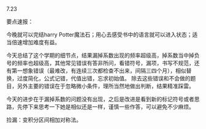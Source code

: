7.23  

要点速报：

今晚就可以完结harry Potter魔法石；用心去感受书中的语言就可以进入状态；适当倍速增加难度有益。

今天总结了这个学期的细节点，结果漏掉系数出现的频率超级高，掉系数当中掉负号的频率也超级高，其他常见错误有答非所问，看错符号，漏项，书写不规范，还有第一想象错误（最难改，有连续三次都检查不出来，间隔三四个月），相似替换，过度简化，公式记错，代值出错，忘求初始值。
除去这些错误和不会做的题目，另外主要的错误在于忽略微小条件，理所当然地做出判断，结果精准踩雷。

今天的进步在于漏掉系数的问题没有出现，之后是改进是看到新的标记符号或者思路，先停下来思考一下她是相似还是一样，谨慎一些作答，可以避免不少麻烦。

捡漏：变积分区间相加对称法。



